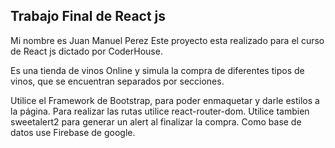## Trabajo Final de React js

Mi nombre es Juan Manuel Perez
Este proyecto esta realizado para el curso de React js dictado por CoderHouse.

Es una tienda de vinos Online y simula la compra de diferentes tipos de vinos, 
que se encuentran separados por secciones.

Utilice el Framework de Bootstrap, para poder enmaquetar y darle estilos a la página.
Para realizar las rutas utilice react-router-dom.
Utilice tambien sweetalert2 para generar un alert al finalizar la compra.
Como base de datos use Firebase de google.
